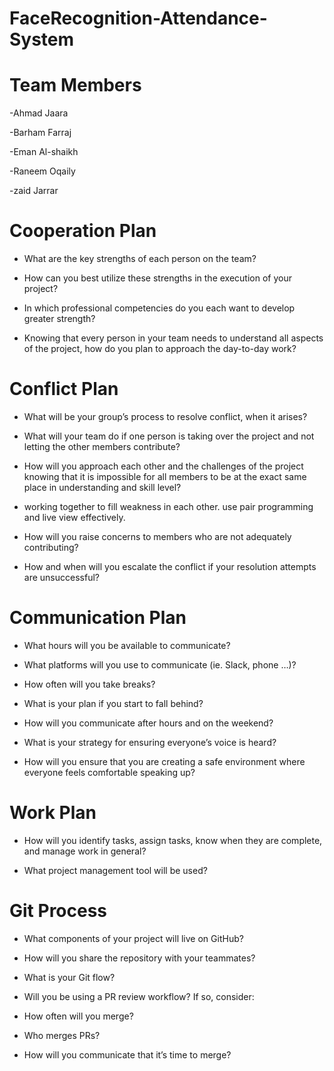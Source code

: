# FaceRecognition-Attendance-System

# Team Members

-Ahmad Jaara 

-Barham Farraj

-Eman Al-shaikh

-Raneem Oqaily

-zaid Jarrar

# Cooperation Plan

- What are the key strengths of each person on the team?
  

- How can you best utilize these strengths in the execution of your project?
 

- In which professional competencies do you each want to develop greater strength?
 

- Knowing that every person in your team needs to understand all aspects of the project, how do you plan to approach the day-to-day work?
  

# Conflict Plan

- What will be your group’s process to resolve conflict, when it arises?
 

- What will your team do if one person is taking over the project and not letting the other members contribute?
 
- How will you approach each other and the challenges of the project knowing that it is impossible for all members to be at the exact same place in understanding and skill level?

 - working together to fill weakness in each other. use pair programming and live view effectively.

- How will you raise concerns to members who are not adequately contributing?
 

- How and when will you escalate the conflict if your resolution attempts are unsuccessful?
  

# Communication Plan

- What hours will you be available to communicate?
  

- What platforms will you use to communicate (ie. Slack, phone …)?
  

- How often will you take breaks?
  

- What is your plan if you start to fall behind?
  

- How will you communicate after hours and on the weekend?
  

- What is your strategy for ensuring everyone’s voice is heard?
  

- How will you ensure that you are creating a safe environment where everyone feels comfortable speaking up?
 

# Work Plan

- How will you identify tasks, assign tasks, know when they are complete, and manage work in general?
  
- What project management tool will be used?  

# Git Process

- What components of your project will live on GitHub?
  

- How will you share the repository with your teammates?
  

- What is your Git flow?
  
- Will you be using a PR review workflow? If so, consider:
  
- How often will you merge?
  
- Who merges PRs?
  
- How will you communicate that it’s time to merge?
 
